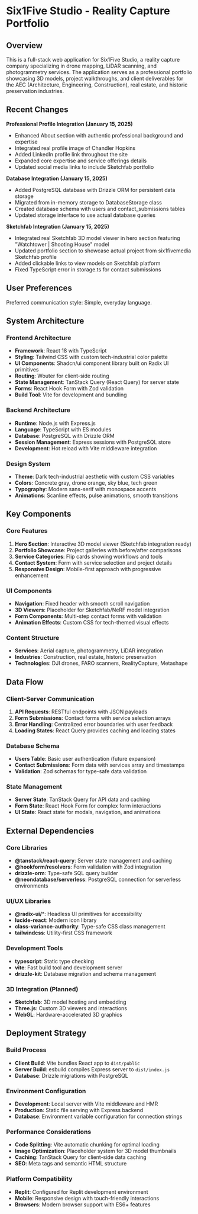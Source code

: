 # Six1Five Studio - Reality Capture Portfolio

## Overview

This is a full-stack web application for Six1Five Studio, a reality capture company specializing in drone mapping, LiDAR scanning, and photogrammetry services. The application serves as a professional portfolio showcasing 3D models, project walkthroughs, and client deliverables for the AEC (Architecture, Engineering, Construction), real estate, and historic preservation industries.

## Recent Changes

**Professional Profile Integration (January 15, 2025)**
- Enhanced About section with authentic professional background and expertise
- Integrated real profile image of Chandler Hopkins
- Added LinkedIn profile link throughout the site
- Expanded core expertise and service offerings details
- Updated social media links to include Sketchfab portfolio

**Database Integration (January 15, 2025)**
- Added PostgreSQL database with Drizzle ORM for persistent data storage
- Migrated from in-memory storage to DatabaseStorage class
- Created database schema with users and contact_submissions tables
- Updated storage interface to use actual database queries

**Sketchfab Integration (January 15, 2025)**
- Integrated real Sketchfab 3D model viewer in hero section featuring "Watchtower | Shooting House" model
- Updated portfolio section to showcase actual project from six1fivemedia Sketchfab profile
- Added clickable links to view models on Sketchfab platform
- Fixed TypeScript error in storage.ts for contact submissions

## User Preferences

Preferred communication style: Simple, everyday language.

## System Architecture

### Frontend Architecture
- **Framework**: React 18 with TypeScript
- **Styling**: Tailwind CSS with custom tech-industrial color palette
- **UI Components**: Shadcn/ui component library built on Radix UI primitives
- **Routing**: Wouter for client-side routing
- **State Management**: TanStack Query (React Query) for server state
- **Forms**: React Hook Form with Zod validation
- **Build Tool**: Vite for development and bundling

### Backend Architecture
- **Runtime**: Node.js with Express.js
- **Language**: TypeScript with ES modules
- **Database**: PostgreSQL with Drizzle ORM
- **Session Management**: Express sessions with PostgreSQL store
- **Development**: Hot reload with Vite middleware integration

### Design System
- **Theme**: Dark tech-industrial aesthetic with custom CSS variables
- **Colors**: Concrete gray, drone orange, sky blue, tech green
- **Typography**: Modern sans-serif with monospace accents
- **Animations**: Scanline effects, pulse animations, smooth transitions

## Key Components

### Core Features
1. **Hero Section**: Interactive 3D model viewer (Sketchfab integration ready)
2. **Portfolio Showcase**: Project galleries with before/after comparisons
3. **Service Categories**: Flip cards showing workflows and tools
4. **Contact System**: Form with service selection and project details
5. **Responsive Design**: Mobile-first approach with progressive enhancement

### UI Components
- **Navigation**: Fixed header with smooth scroll navigation
- **3D Viewers**: Placeholder for Sketchfab/NeRF model integration
- **Form Components**: Multi-step contact forms with validation
- **Animation Effects**: Custom CSS for tech-themed visual effects

### Content Structure
- **Services**: Aerial capture, photogrammetry, LiDAR integration
- **Industries**: Construction, real estate, historic preservation
- **Technologies**: DJI drones, FARO scanners, RealityCapture, Metashape

## Data Flow

### Client-Server Communication
1. **API Requests**: RESTful endpoints with JSON payloads
2. **Form Submissions**: Contact forms with service selection arrays
3. **Error Handling**: Centralized error boundaries with user feedback
4. **Loading States**: React Query provides caching and loading states

### Database Schema
- **Users Table**: Basic user authentication (future expansion)
- **Contact Submissions**: Form data with services array and timestamps
- **Validation**: Zod schemas for type-safe data validation

### State Management
- **Server State**: TanStack Query for API data and caching
- **Form State**: React Hook Form for complex form interactions
- **UI State**: React state for modals, navigation, and animations

## External Dependencies

### Core Libraries
- **@tanstack/react-query**: Server state management and caching
- **@hookform/resolvers**: Form validation with Zod integration
- **drizzle-orm**: Type-safe SQL query builder
- **@neondatabase/serverless**: PostgreSQL connection for serverless environments

### UI/UX Libraries
- **@radix-ui/***: Headless UI primitives for accessibility
- **lucide-react**: Modern icon library
- **class-variance-authority**: Type-safe CSS class management
- **tailwindcss**: Utility-first CSS framework

### Development Tools
- **typescript**: Static type checking
- **vite**: Fast build tool and development server
- **drizzle-kit**: Database migration and schema management

### 3D Integration (Planned)
- **Sketchfab**: 3D model hosting and embedding
- **Three.js**: Custom 3D viewers and interactions
- **WebGL**: Hardware-accelerated 3D graphics

## Deployment Strategy

### Build Process
- **Client Build**: Vite bundles React app to `dist/public`
- **Server Build**: esbuild compiles Express server to `dist/index.js`
- **Database**: Drizzle migrations with PostgreSQL

### Environment Configuration
- **Development**: Local server with Vite middleware and HMR
- **Production**: Static file serving with Express backend
- **Database**: Environment variable configuration for connection strings

### Performance Considerations
- **Code Splitting**: Vite automatic chunking for optimal loading
- **Image Optimization**: Placeholder system for 3D model thumbnails
- **Caching**: TanStack Query for client-side data caching
- **SEO**: Meta tags and semantic HTML structure

### Platform Compatibility
- **Replit**: Configured for Replit development environment
- **Mobile**: Responsive design with touch-friendly interactions
- **Browsers**: Modern browser support with ES6+ features